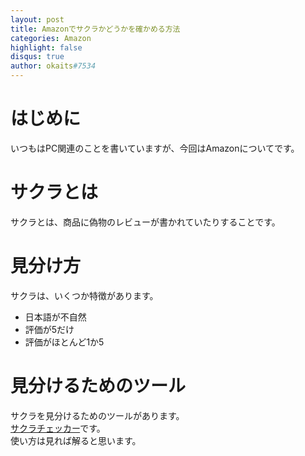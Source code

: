 ```yaml
---
layout: post
title: Amazonでサクラかどうかを確かめる方法
categories: Amazon
highlight: false
disqus: true
author: okaits#7534
---
```

 <!-- EthereumAds -->
   <div id="EthereumAds-linuxcodevblog"></div>
   <script src="https://ethereumads.com/adviewer.js">
   </script>
   <script>
       EthereumAds.initAdSlot({
           acceptedCurrencies: ["ALL"], // option ALL for all whitelisted tokens, ETH for Ethereum, DAI for DAI Stablecoin
           //validatorEndpoint:"", // optional custom validator
           mediaType: "image_320x50",
           fallback: "default", // default, none, custom url
           slot: "linuxcodevblog",
           address: "0xd404f198c4f580727eb11cd69b581d5f10c7efd9",
           platform: "",
           affiliate: "",
           keywords:"", //comma separatedy
           adult: false,
           version: "1.00"
       });
       /*
        for responsive ads add and adjust this according to your needs:
        responsive: [
            { mediaType: "image_728x90", minWidth: 728 },
            { mediaType: "image_300x600" }
        ],
       */
   </script>
   <!-- /EthereumAds --> 
<h1>はじめに</h1>
いつもはPC関連のことを書いていますが、今回はAmazonについてです。<br>
<h1>サクラとは</h1>
サクラとは、商品に偽物のレビューが書かれていたりすることです。<br>
<h1>見分け方</h1>
サクラは、いくつか特徴があります。<br>
<ul>
<li>日本語が不自然<br></li>
<li>評価が5だけ<br></li>
<li>評価がほとんど1か5<br></li>
</ul>
<h1>見分けるためのツール</h1>
サクラを見分けるためのツールがあります。<br>
<a href="https://sakura-checker.jp/">サクラチェッカー</a>です。<br>
使い方は見れば解ると思います。<br>